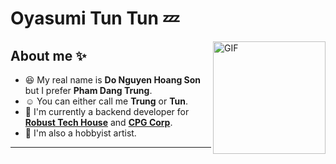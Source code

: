 # Oyasumi Tun Tun 💤

<img align="right" alt="GIF" height="180px" src="https://lh3.googleusercontent.com/pw/AM-JKLXOD99__lcd7oaF2GPRCw5Eg_fP_FnG9Zp1zkXZesLAYcFaCkvB4VvV-A0U9eINTrU_XUdSu3vkNrFdWbPwzOJ4FyDkxIpnpS6j8fJYo_vKk1NDrHiQcb3kD3DP0gjkc-Xd6a1zFuUc45T1zIsBg4Tu=s200-no?authuser=0" />

## About me ✨

- 😆 My real name is **Do Nguyen Hoang Son** but I prefer **Pham Dang Trung**.
- ☺️ You can either call me **Trung** or **Tun**.
- 🏢 I'm currently a backend developer for **[Robust Tech House](https://robusttechhouse.com/)** and **[CPG Corp](https://www.cpgcorp.com.sg/)**.
- 🎨 I'm also a hobbyist artist.
--- 
